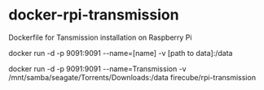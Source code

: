 # docker-rpi-transmission
Dockerfile for Tansmission installation on Raspberry Pi 

docker run -d -p 9091:9091 --name=[name] -v [path to data]:/data

docker run -d -p 9091:9091 --name=Transmission -v /mnt/samba/seagate/Torrents/Downloads:/data firecube/rpi-transmission
